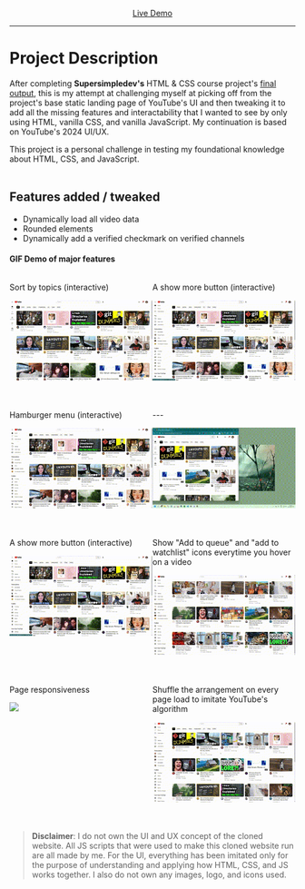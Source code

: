<p align="center"><a href="https://zeeneecodes.github.io/youtube-clone/">Live Demo</a></p>

---

# Project Description
After completing **Supersimpledev's** HTML & CSS course project's <a href="https://supersimple.dev/exercises/youtube" target="_blank">final output</a>, this is my attempt at challenging myself at picking off from the project's base static landing page of YouTube's UI and then tweaking it to add all the missing features and interactability that I wanted to see by only using HTML, vanilla CSS, and vanilla JavaScript. My continuation is based on YouTube's 2024 UI/UX.

This project is a personal challenge in testing my foundational knowledge about HTML, CSS, and JavaScript.
<br/><br/>

## Features added / tweaked
- Dynamically load all video data
- Rounded elements
- Dynamically add a verified checkmark on verified channels
#### GIF Demo of major features
<div style="
  display: grid;
  grid-template-columns: 1fr 1fr;
  row-gap: 35px;
">
  <div>
    <p>Sort by topics (interactive)</p>
    <img src="Images/demonstration/demo 6.gif">
  </div>
  <div>
    <p>A show more button (interactive)</p>
    <img src="Images/demonstration/demo 3.gif">
  </div>
  <div>
    <p>Hamburger menu (interactive)</p>
    <img src="Images/demonstration/demo 4.gif">
  </div>
  <div>
    <p> ---</p>
    <img src="Images/demonstration/demo 5.gif">
  </div>
  <div>
    <p>A show more button (interactive)</p>
    <img src="Images/demonstration/demo 3.gif">
  </div>
  <div>
    <p>Show "Add to queue" and "add to watchlist" icons everytime you hover on a video</p>
    <img src="Images/demonstration/demo 2.gif">
  </div>
  <div>
    <p>Page responsiveness</p>
    <img src="Images/demonstration/demo 7.gif">
  </div>
  <div>
    <p>Shuffle the arrangement on every page load to imitate YouTube's algorithm</p>
    <img src="Images/demonstration/demo 1.gif">
  </div>
</div>

<br/>
<br/>

>**Disclaimer**: I do not own the UI and UX concept of the cloned website. All JS scripts that were used to make this cloned website run are all made by me. For the UI, everything has been imitated only for the purpose of understanding and applying how HTML, CSS, and JS works together. I also do not own any images, logo, and icons used.